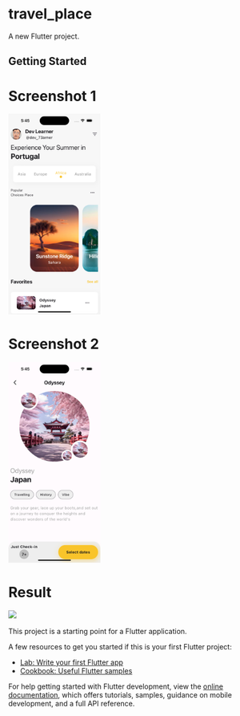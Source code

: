# travel_place

A new Flutter project.

## Getting Started

# Screenshot 1
<img src="https://github.com/Mirzaazmath/flutter_travel_places/blob/main/assets/output/Screenshot1.png" height="400">


# Screenshot 2
<img src="https://github.com/Mirzaazmath/flutter_travel_places/blob/main/assets/output/Screenshot2.png" height="400">



# Result
<img src="https://github.com/Mirzaazmath/flutter_travel_places/blob/main/assets/output/result.gif" height="400">


This project is a starting point for a Flutter application.

A few resources to get you started if this is your first Flutter project:

- [Lab: Write your first Flutter app](https://docs.flutter.dev/get-started/codelab)
- [Cookbook: Useful Flutter samples](https://docs.flutter.dev/cookbook)

For help getting started with Flutter development, view the
[online documentation](https://docs.flutter.dev/), which offers tutorials,
samples, guidance on mobile development, and a full API reference.
